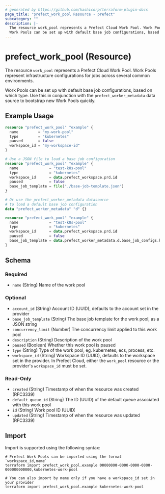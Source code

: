 ```yaml
---
# generated by https://github.com/hashicorp/terraform-plugin-docs
page_title: "prefect_work_pool Resource - prefect"
subcategory: ""
description: |-
  The resource work_pool represents a Prefect Cloud Work Pool. Work Pools represent infrastructure configurations for jobs across several common environments.
  Work Pools can be set up with default base job configurations, based on which type. Use this in conjunction with the prefect_worker_metadata data source to bootstrap new Work Pools quickly.
---
```


# prefect_work_pool (Resource)

The resource `work_pool` represents a Prefect Cloud Work Pool. Work Pools represent infrastructure configurations for jobs across several common environments.

Work Pools can be set up with default base job configurations, based on which type. Use this in conjunction with the `prefect_worker_metadata` data source to bootstrap new Work Pools quickly.

## Example Usage

```terraform
resource "prefect_work_pool" "example" {
  name         = "my-work-pool"
  type         = "kubernetes"
  paused       = false
  workspace_id = "my-workspace-id"
}

# Use a JSON file to load a base job configuration
resource "prefect_work_pool" "example" {
  name              = "test-k8s-pool"
  type              = "kubernetes"
  workspace_id      = data.prefect_workspace.prd.id
  paused            = false
  base_job_template = file("./base-job-template.json")
}

# Or use the prefect_worker_metadata datasource
# to load a default base job configuration
data "prefect_worker_metadata" "d" {}

resource "prefect_work_pool" "example" {
  name              = "test-k8s-pool"
  type              = "kubernetes"
  workspace_id      = data.prefect_workspace.prd.id
  paused            = false
  base_job_template = data.prefect_worker_metadata.d.base_job_configs.kubernetes
}
```

<!-- schema generated by tfplugindocs -->
## Schema

### Required

- `name` (String) Name of the work pool

### Optional

- `account_id` (String) Account ID (UUID), defaults to the account set in the provider
- `base_job_template` (String) The base job template for the work pool, as a JSON string
- `concurrency_limit` (Number) The concurrency limit applied to this work pool
- `description` (String) Description of the work pool
- `paused` (Boolean) Whether this work pool is paused
- `type` (String) Type of the work pool, eg. kubernetes, ecs, process, etc.
- `workspace_id` (String) Workspace ID (UUID), defaults to the workspace set in the provider. In Prefect Cloud, either the `work_pool` resource or the provider's `workspace_id` must be set.

### Read-Only

- `created` (String) Timestamp of when the resource was created (RFC3339)
- `default_queue_id` (String) The ID (UUID) of the default queue associated with this work pool
- `id` (String) Work pool ID (UUID)
- `updated` (String) Timestamp of when the resource was updated (RFC3339)

## Import

Import is supported using the following syntax:

```shell
# Prefect Work Pools can be imported using the format `workspace_id,name`
terraform import prefect_work_pool.example 00000000-0000-0000-0000-000000000000,kubernetes-work-pool

# You can also import by name only if you have a workspace_id set in your provider
terraform import prefect_work_pool.example kubernetes-work-pool
```
